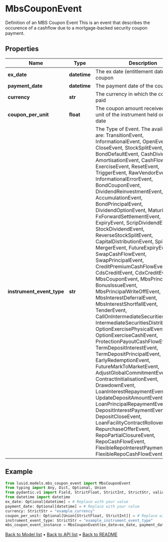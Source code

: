 # MbsCouponEvent

Definition of an MBS Coupon Event  This is an event that describes the occurence of a cashflow due to a mortgage-backed security coupon payment.
## Properties
Name | Type | Description | Notes
------------ | ------------- | ------------- | -------------
**ex_date** | **datetime** | The ex date (entitlement date) of the coupon | [optional] 
**payment_date** | **datetime** | The payment date of the coupon | [optional] 
**currency** | **str** | The currency in which the coupon is paid | 
**coupon_per_unit** | **float** | The coupon amount received for each unit of the instrument held on the ex date | [optional] 
**instrument_event_type** | **str** | The Type of Event. The available values are: TransitionEvent, InformationalEvent, OpenEvent, CloseEvent, StockSplitEvent, BondDefaultEvent, CashDividendEvent, AmortisationEvent, CashFlowEvent, ExerciseEvent, ResetEvent, TriggerEvent, RawVendorEvent, InformationalErrorEvent, BondCouponEvent, DividendReinvestmentEvent, AccumulationEvent, BondPrincipalEvent, DividendOptionEvent, MaturityEvent, FxForwardSettlementEvent, ExpiryEvent, ScripDividendEvent, StockDividendEvent, ReverseStockSplitEvent, CapitalDistributionEvent, SpinOffEvent, MergerEvent, FutureExpiryEvent, SwapCashFlowEvent, SwapPrincipalEvent, CreditPremiumCashFlowEvent, CdsCreditEvent, CdxCreditEvent, MbsCouponEvent, MbsPrincipalEvent, BonusIssueEvent, MbsPrincipalWriteOffEvent, MbsInterestDeferralEvent, MbsInterestShortfallEvent, TenderEvent, CallOnIntermediateSecuritiesEvent, IntermediateSecuritiesDistributionEvent, OptionExercisePhysicalEvent, OptionExerciseCashEvent, ProtectionPayoutCashFlowEvent, TermDepositInterestEvent, TermDepositPrincipalEvent, EarlyRedemptionEvent, FutureMarkToMarketEvent, AdjustGlobalCommitmentEvent, ContractInitialisationEvent, DrawdownEvent, LoanInterestRepaymentEvent, UpdateDepositAmountEvent, LoanPrincipalRepaymentEvent, DepositInterestPaymentEvent, DepositCloseEvent, LoanFacilityContractRolloverEvent, RepurchaseOfferEvent, RepoPartialClosureEvent, RepoCashFlowEvent, FlexibleRepoInterestPaymentEvent, FlexibleRepoCashFlowEvent | 
## Example

```python
from lusid.models.mbs_coupon_event import MbsCouponEvent
from typing import Any, Dict, Optional, Union
from pydantic.v1 import Field, StrictFloat, StrictInt, StrictStr, validator
from datetime import datetime
ex_date: Optional[datetime] = # Replace with your value
payment_date: Optional[datetime] = # Replace with your value
currency: StrictStr = "example_currency"
coupon_per_unit: Optional[Union[StrictFloat, StrictInt]] = # Replace with your value
instrument_event_type: StrictStr = "example_instrument_event_type"
mbs_coupon_event_instance = MbsCouponEvent(ex_date=ex_date, payment_date=payment_date, currency=currency, coupon_per_unit=coupon_per_unit, instrument_event_type=instrument_event_type)

```

[Back to Model list](../README.md#documentation-for-models) &#8226; [Back to API list](../README.md#documentation-for-api-endpoints) &#8226; [Back to README](../README.md)

